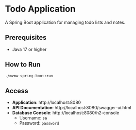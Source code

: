 
# Todo Application

A Spring Boot application for managing todo lists and notes.

## Prerequisites

- Java 17 or higher

## How to Run

```bash
./mvnw spring-boot:run
```

## Access

- **Application**: http://localhost:8080
- **API Documentation**: http://localhost:8080/swagger-ui.html
- **Database Console**: http://localhost:8080/h2-console
    - Username: `sa`
    - Password: `password`